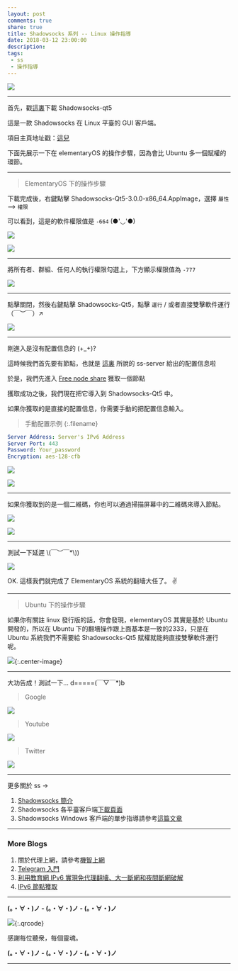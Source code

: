 ```yaml
---
layout: post
comments: true
share: true
title: Shadowsocks 系列 -- Linux 操作指導
date: 2018-03-12 23:00:00
description: 
tags:
 - ss
 - 操作指導
---
```


![](http://telegra.ph/file/901fff5e3b7611cfeb4d7.png)

---

首先，戳[這裏](https://github.com/shadowsocks/shadowsocks-qt5/releases)下載 Shadowsocks-qt5

這是一款 Shadowsocks 在 Linux 平臺的 GUI 客戶端。

項目主頁地址戳：[這兒](https://github.com/shadowsocks/shadowsocks-qt5)

下面先展示一下在 elementaryOS 的操作步驟，因為會比 Ubuntu 多一個賦權的環節。

---

> ElementaryOS 下的操作步驟

下載完成後，右鍵點擊 Shadowsocks-Qt5-3.0.0-x86_64.AppImage，選擇 `屬性` --> `權限`

可以看到，這是的軟件權限值是  `-664`  (●'◡'●)

![](http://telegra.ph/file/74c61dcd8c50a7be3f247.png)

![](http://telegra.ph/file/35b56c759d32055d655c7.png)

---

將所有者、群組、任何人的執行權限勾選上，下方顯示權限值為 `-777`

![](http://telegra.ph/file/8f74aa3837e397ff411b7.png)

---

點擊關閉，然後右鍵點擊 Shadowsocks-Qt5，點擊 `運行` / 或者直接雙擊軟件運行 （￣︶￣）↗

![](http://telegra.ph/file/963355656b33becd9b3af.png)

---

剛進入是沒有配置信息的  (+_+)?

這時候我們首先要有節點，也就是 [這裏](http://test007.gq/ss-intro) 所說的 ss-server 給出的配置信息啦

於是，我們先進入 [Free node share](http://test007.gq/Free-node-share) 獲取一個節點

獲取成功之後，我們現在把它導入到 Shadowsocks-Qt5 中。

如果你獲取的是直接的配置信息，你需要手動的把配置信息輸入。

> 手動配置示例
{:.filename}
```yml
Server Address: Server's IPv6 Address
Server Port: 443
Password: Your_password
Encryption: aes-128-cfb
```

![](http://telegra.ph/file/2c0eb252cf6923009e033.png)

![](http://telegra.ph/file/b5d72ff66cdfd48a274cd.png)

---

如果你獲取到的是一個二維碼，你也可以通過掃描屏幕中的二維碼來導入節點。

![](http://telegra.ph/file/722f17ee6140bd538feeb.png)

![](http://telegra.ph/file/8691fcfa0a47b716faaa1.png)

---

測試一下延遲 \\(￣︶￣*\\))

![](http://telegra.ph/file/f4dfd75086d091263da0d.png)

OK. 這樣我們就完成了 ElementaryOS 系統的翻墻大任了。 ✌

---

> Ubuntu 下的操作步驟

如果你有關註 linux 發行版的話，你會發現，elementaryOS 其實是基於 Ubuntu 開發的，所以在 Ubuntu 下的翻墻操作跟上面基本是一致的2333，只是在 Ubuntu 系統我們不需要給 Shadowsocks-Qt5 賦權就能夠直接雙擊軟件運行呢。

![](http://telegra.ph/file/fe3d9fca1810eacfd2d9b.png){:.center-image}

---

大功告成！測試一下... d=====(￣▽￣*)b

> Google

![](http://telegra.ph/file/ad4de590c8a650a662ba9.png)

> Youtube

![](http://telegra.ph/file/6d948d793ed07745bcc2d.png)

> Twitter

![](http://telegra.ph/file/789bcc8293cf9d40cf0d6.png)

---

更多關於 ss ->

1. [Shadowsocks 簡介](http://test007.gq/ss-intro)
2. Shadowsocks 各平臺客戶端[下載頁面](http://test007.gq/ss-download)
3. Shadowsocks Windows 客戶端的單步指導請參考[這篇文章](http://test007.gq/ss-cmd)

---

### More Blogs

1. 關於代理上網，請參考[機智上網](http://test007.gq/surf-the-real)
2. [Telegram 入門](http://test007.gq/Telegram)
3. [利用教育網 IPv6 實現免代理翻墻、大一斷網和夜間斷網破解](http://test007.gq/IPV6-edu)
4. [IPv6 節點獲取](http://test007.gq/IPV6-node)

---

**(。・∀・)ノ - (。・∀・)ノ - (。・∀・)ノ**

![](http://telegra.ph/file/266899c5402c9ebb14269.png){:.qrcode}

感謝每位聽衆，每個靈魂。

**(。・∀・)ノ - (。・∀・)ノ - (。・∀・)ノ**

---